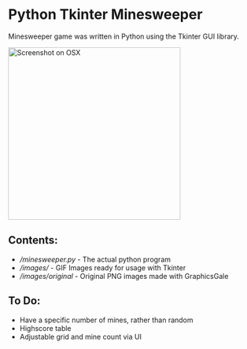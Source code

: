 Python Tkinter Minesweeper
===========================

Minesweeper game was written in Python using the Tkinter GUI library.

<img src="https://i.imgur.com/8JwCyAQ.png" alt="Screenshot on OSX" height="350"/>

Contents:
----------

- */minesweeper.py* - The actual python program
- */images/* - GIF Images ready for usage with Tkinter
- */images/original* - Original PNG images made with GraphicsGale

To Do:
----------
- Have a specific number of mines, rather than random
- Highscore table
- Adjustable grid and mine count via UI
